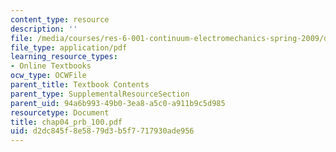 ```yaml
---
content_type: resource
description: ''
file: /media/courses/res-6-001-continuum-electromechanics-spring-2009/d2dc845f8e5879d3b5f7717930ade956_chap04_prb_100.pdf
file_type: application/pdf
learning_resource_types:
- Online Textbooks
ocw_type: OCWFile
parent_title: Textbook Contents
parent_type: SupplementalResourceSection
parent_uid: 94a6b993-49b0-3ea8-a5c0-a911b9c5d985
resourcetype: Document
title: chap04_prb_100.pdf
uid: d2dc845f-8e58-79d3-b5f7-717930ade956
---
```

